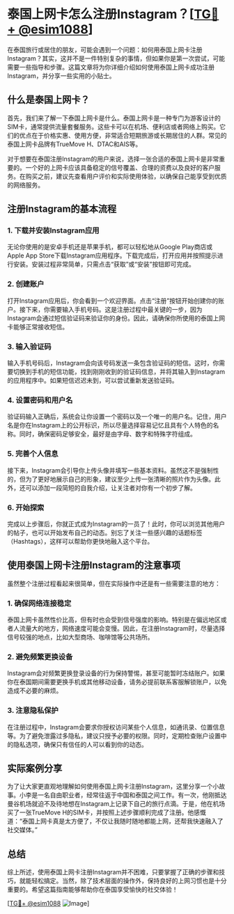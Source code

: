 # 泰国上网卡怎么注册Instagram？[[TG💪+ @esim1088](https://t.me/s/esim1088)]

在泰国旅行或居住的朋友，可能会遇到一个问题：如何用泰国上网卡注册Instagram？其实，这并不是一件特别复杂的事情，但如果你是第一次尝试，可能需要一些指导和步骤。这篇文章将为你详细介绍如何使用泰国上网卡成功注册Instagram，并分享一些实用的小贴士。

## 什么是泰国上网卡？

首先，我们来了解一下泰国上网卡是什么。泰国上网卡是一种专门为游客设计的SIM卡，通常提供流量套餐服务。这些卡可以在机场、便利店或者网络上购买。它们的优点在于价格实惠、使用方便，非常适合短期旅游或长期居住的人群。常见的泰国上网卡品牌有TrueMove H、DTAC和AIS等。

对于想要在泰国注册Instagram的用户来说，选择一张合适的泰国上网卡是非常重要的。一个好的上网卡应该具备稳定的信号覆盖、合理的资费以及良好的客户服务。在购买之前，建议先查看用户评价和实际使用体验，以确保自己能享受到优质的网络服务。

## 注册Instagram的基本流程

### 1. 下载并安装Instagram应用

无论你使用的是安卓手机还是苹果手机，都可以轻松地从Google Play商店或Apple App Store下载Instagram应用程序。下载完成后，打开应用并按照提示进行安装。安装过程非常简单，只需点击“获取”或“安装”按钮即可完成。

### 2. 创建账户

打开Instagram应用后，你会看到一个欢迎界面。点击“注册”按钮开始创建你的账户。接下来，你需要输入手机号码。这是注册过程中最关键的一步，因为Instagram会通过短信验证码来验证你的身份。因此，请确保你所使用的泰国上网卡能够正常接收短信。

### 3. 输入验证码

输入手机号码后，Instagram会向该号码发送一条包含验证码的短信。这时，你需要切换到手机的短信功能，找到刚刚收到的验证码信息，并将其输入到Instagram的应用程序中。如果短信迟迟未到，可以尝试重新发送验证码。

### 4. 设置密码和用户名

验证码输入正确后，系统会让你设置一个密码以及一个唯一的用户名。记住，用户名是你在Instagram上的公开标识，所以尽量选择容易记忆且具有个人特色的名称。同时，确保密码足够安全，最好是由字母、数字和特殊字符组成。

### 5. 完善个人信息

接下来，Instagram会引导你上传头像并填写一些基本资料。虽然这不是强制性的，但为了更好地展示自己的形象，建议至少上传一张清晰的照片作为头像。此外，还可以添加一段简短的自我介绍，让关注者对你有一个初步了解。

### 6. 开始探索

完成以上步骤后，你就正式成为Instagram的一员了！此时，你可以浏览其他用户的帖子，也可以开始发布自己的动态。别忘了关注一些感兴趣的话题标签（Hashtags），这样可以帮助你更快地融入这个平台。

## 使用泰国上网卡注册Instagram的注意事项

虽然整个注册过程看起来很简单，但在实际操作中还是有一些需要注意的地方：

### 1. 确保网络连接稳定

泰国上网卡虽然性价比高，但有时也会受到信号强度的影响。特别是在偏远地区或者人流量大的地方，网络速度可能会变慢。因此，在注册Instagram时，尽量选择信号较强的地点，比如大型商场、咖啡馆等公共场所。

### 2. 避免频繁更换设备

Instagram会对频繁更换登录设备的行为保持警惕，甚至可能暂时冻结账户。如果你在泰国期间需要更换手机或其他移动设备，请务必提前联系客服解锁账户，以免造成不必要的麻烦。

### 3. 注意隐私保护

在注册过程中，Instagram会要求你授权访问某些个人信息，如通讯录、位置信息等。为了避免泄露过多隐私，建议只授予必要的权限。同时，定期检查账户设置中的隐私选项，确保只有信任的人可以看到你的动态。

## 实际案例分享

为了让大家更直观地理解如何使用泰国上网卡注册Instagram，这里分享一个小故事。小李是一名自由职业者，经常往返于中国和泰国之间工作。有一次，他刚抵达曼谷机场就迫不及待地想在Instagram上记录下自己的旅行点滴。于是，他在机场买了一张TrueMove H的SIM卡，并按照上述步骤顺利完成了注册。他感慨道：“泰国上网卡真是太方便了，不仅让我随时随地都能上网，还帮我快速融入了社交媒体。”

## 总结

综上所述，使用泰国上网卡注册Instagram并不困难，只要掌握了正确的步骤和技巧，就能轻松搞定。当然，除了技术层面的操作外，保持良好的上网习惯也是十分重要的。希望这篇指南能够帮助你在泰国享受愉快的社交体验！

[[TG💪+ @esim1088](https://t.me/s/esim1088) ![Image](https://i.postimg.cc/4NQfJmqS/Snipaste-2025-05-13-00-14-12.png)]